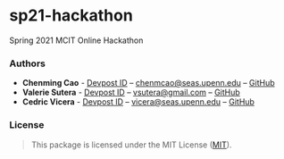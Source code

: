 # sp21-hackathon
Spring 2021 MCIT Online Hackathon

### Authors

* **Chenming Cao** - [Devpost ID](https://devpost.com/chenming-cao) – chenmcao@seas.upenn.edu – [GitHub](https://github.com/chenming-cao/)
* **Valerie Sutera** - [Devpost ID](https://devpost.com/valeriesutera) – vsutera@gmail.com – [GitHub](https://github.com/valeriesutera/)
* **Cedric Vicera** - [Devpost ID](https://devpost.com/cedricvicera) – vicera@seas.upenn.edu – [GitHub](https://github.com/cedricvicera/)

### License

>This package is licensed under the MIT License (<a href="https://choosealicense.com/licenses/mit/" target="_blank">MIT</a>).
